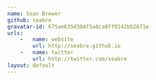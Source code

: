 ```yaml
---
name: Sean Brewer
github: seabre
gravatar-id: 675ae635d304f5a8ca0ff0142bb2671e
urls:
    -   name: website
        url: http://seabre.github.io
    -   name: twitter
        url: http://twitter.com/seabre
layout: default
---
```

